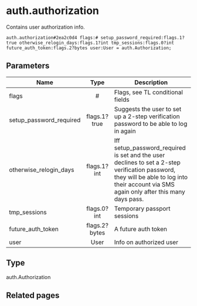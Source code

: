 # auth.authorization
Contains user authorization info.

```
auth.authorization#2ea2c0d4 flags:# setup_password_required:flags.1?true otherwise_relogin_days:flags.1?int tmp_sessions:flags.0?int future_auth_token:flags.2?bytes user:User = auth.Authorization;
```

## Parameters
| Name | Type | Description |
| ---- | :----: | ----------- |
| flags | # | Flags, see TL conditional fields |
| setup_password_required | flags.1?true | Suggests the user to set up a 2-step verification password to be able to log in again |
| otherwise_relogin_days | flags.1?int | Iff setup_password_required is set and the user declines to set a 2-step verification password, they will be able to log into their account via SMS again only after this many days pass. |
| tmp_sessions | flags.0?int | Temporary passport sessions |
| future_auth_token | flags.2?bytes | A future auth token |
| user | User | Info on authorized user |


## Type
auth.Authorization

## Related pages
